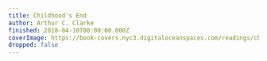 ```yaml
---
title: Childhood's End
author: Arthur C. Clarke
finished: 2018-04-10T00:00:00.000Z
coverImage: https://book-covers.nyc3.digitaloceanspaces.com/readings/childhoods-end-01.jpg
dropped: false
---
```


